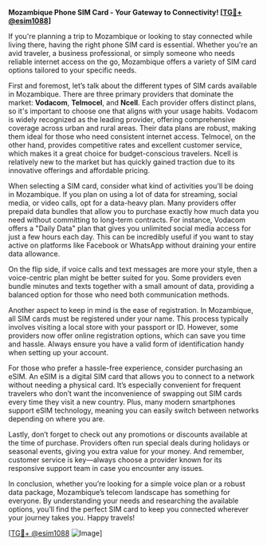 **Mozambique Phone SIM Card - Your Gateway to Connectivity! [[TG💪+ @esim1088](https://t.me/s/esim1088)]**

If you're planning a trip to Mozambique or looking to stay connected while living there, having the right phone SIM card is essential. Whether you're an avid traveler, a business professional, or simply someone who needs reliable internet access on the go, Mozambique offers a variety of SIM card options tailored to your specific needs.

First and foremost, let’s talk about the different types of SIM cards available in Mozambique. There are three primary providers that dominate the market: **Vodacom**, **Telmocel**, and **Ncell**. Each provider offers distinct plans, so it's important to choose one that aligns with your usage habits. Vodacom is widely recognized as the leading provider, offering comprehensive coverage across urban and rural areas. Their data plans are robust, making them ideal for those who need consistent internet access. Telmocel, on the other hand, provides competitive rates and excellent customer service, which makes it a great choice for budget-conscious travelers. Ncell is relatively new to the market but has quickly gained traction due to its innovative offerings and affordable pricing.

When selecting a SIM card, consider what kind of activities you'll be doing in Mozambique. If you plan on using a lot of data for streaming, social media, or video calls, opt for a data-heavy plan. Many providers offer prepaid data bundles that allow you to purchase exactly how much data you need without committing to long-term contracts. For instance, Vodacom offers a "Daily Data" plan that gives you unlimited social media access for just a few hours each day. This can be incredibly useful if you want to stay active on platforms like Facebook or WhatsApp without draining your entire data allowance.

On the flip side, if voice calls and text messages are more your style, then a voice-centric plan might be better suited for you. Some providers even bundle minutes and texts together with a small amount of data, providing a balanced option for those who need both communication methods.

Another aspect to keep in mind is the ease of registration. In Mozambique, all SIM cards must be registered under your name. This process typically involves visiting a local store with your passport or ID. However, some providers now offer online registration options, which can save you time and hassle. Always ensure you have a valid form of identification handy when setting up your account.

For those who prefer a hassle-free experience, consider purchasing an eSIM. An eSIM is a digital SIM card that allows you to connect to a network without needing a physical card. It’s especially convenient for frequent travelers who don’t want the inconvenience of swapping out SIM cards every time they visit a new country. Plus, many modern smartphones support eSIM technology, meaning you can easily switch between networks depending on where you are.

Lastly, don’t forget to check out any promotions or discounts available at the time of purchase. Providers often run special deals during holidays or seasonal events, giving you extra value for your money. And remember, customer service is key—always choose a provider known for its responsive support team in case you encounter any issues.

In conclusion, whether you’re looking for a simple voice plan or a robust data package, Mozambique’s telecom landscape has something for everyone. By understanding your needs and researching the available options, you’ll find the perfect SIM card to keep you connected wherever your journey takes you. Happy travels!

[[TG💪+ @esim1088](https://t.me/s/esim1088) ![Image](https://i.postimg.cc/Y0z9fWf4/image.png)]